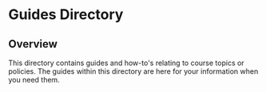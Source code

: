 # Guides Directory

## Overview

This directory contains guides and how-to's relating to course topics or policies. The guides within this directory are here for your information when you need them.